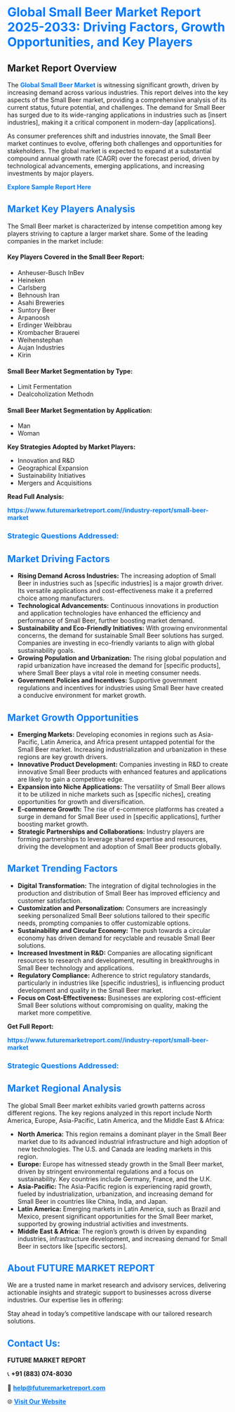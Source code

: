 <h1 style="color: #007BFF;">Global Small Beer Market Report 2025-2033: Driving Factors, Growth Opportunities, and Key Players</h1>

<section id="overview">
<h2>Market Report Overview</h2>
<p>The <a href="https://www.futuremarketreport.com//industry-report/small-beer-market" style="color: #007BFF; text-decoration: none;"><strong>Global Small Beer Market</strong></a> is witnessing significant growth, driven by increasing demand across various industries. This report delves into the key aspects of the Small Beer market, providing a comprehensive analysis of its current status, future potential, and challenges. The demand for Small Beer has surged due to its wide-ranging applications in industries such as [insert industries], making it a critical component in modern-day [applications].</p>
<p>As consumer preferences shift and industries innovate, the Small Beer market continues to evolve, offering both challenges and opportunities for stakeholders. The global market is expected to expand at a substantial compound annual growth rate (CAGR) over the forecast period, driven by technological advancements, emerging applications, and increasing investments by major players.</p>
</section>

<section id="overview">
<p><a href="https://www.futuremarketreport.com//request-sample/reportId=90731" style="color: #007BFF; text-decoration: none;"><strong>Explore Sample Report Here</strong></a></p>
</section>

<section id="key-players">
<h2 style="color: #007BFF;">Market Key Players Analysis</h2>
<p>The Small Beer market is characterized by intense competition among key players striving to capture a larger market share. Some of the leading companies in the market include:</p>
<h4>Key Players Covered in the Small Beer Report:</h4>
<ul><li>Anheuser-Busch InBev</li><li>Heineken</li><li>Carlsberg</li><li>Behnoush Iran</li><li>Asahi Breweries</li><li>Suntory Beer</li><li>Arpanoosh</li><li>Erdinger Weibbrau</li><li>Krombacher Brauerei</li><li>Weihenstephan</li><li>Aujan Industries</li><li>Kirin</li></ul>
<h4>Small Beer Market Segmentation by Type:</h4>
<ul><li>Limit Fermentation</li><li>Dealcoholization Methodn</li></ul>

<h4>Small Beer Market Segmentation by Application:</h4>
<ul><li>Man</li><li>Woman</li></ul>
<p><strong>Key Strategies Adopted by Market Players:</strong></p>
<ul>
<li>Innovation and R&D</li>
<li>Geographical Expansion</li>
<li>Sustainability Initiatives</li>
<li>Mergers and Acquisitions</li>
</ul>
</section>

<section>
<p><strong>Read Full Analysis: </strong></p><a href="https://www.futuremarketreport.com//industry-report/small-beer-market" style="color: #007BFF; text-decoration: none;"><strong>https://www.futuremarketreport.com//industry-report/small-beer-market</strong></a>
<h3 style="color: #007BFF;">Strategic Questions Addressed:</h3>
</section>

<section id="driving-factors">
<h2 style="color: #007BFF;">Market Driving Factors</h2>
<ul>
<li><strong>Rising Demand Across Industries:</strong> The increasing adoption of Small Beer in industries such as [specific industries] is a major growth driver. Its versatile applications and cost-effectiveness make it a preferred choice among manufacturers.</li>
<li><strong>Technological Advancements:</strong> Continuous innovations in production and application technologies have enhanced the efficiency and performance of Small Beer, further boosting market demand.</li>
<li><strong>Sustainability and Eco-Friendly Initiatives:</strong> With growing environmental concerns, the demand for sustainable Small Beer solutions has surged. Companies are investing in eco-friendly variants to align with global sustainability goals.</li>
<li><strong>Growing Population and Urbanization:</strong> The rising global population and rapid urbanization have increased the demand for [specific products], where Small Beer plays a vital role in meeting consumer needs.</li>
<li><strong>Government Policies and Incentives:</strong> Supportive government regulations and incentives for industries using Small Beer have created a conducive environment for market growth.</li>
</ul>
</section>

<section id="growth-opportunities">
<h2 style="color: #007BFF;">Market Growth Opportunities</h2>
<ul>
<li><strong>Emerging Markets:</strong> Developing economies in regions such as Asia-Pacific, Latin America, and Africa present untapped potential for the Small Beer market. Increasing industrialization and urbanization in these regions are key growth drivers.</li>
<li><strong>Innovative Product Development:</strong> Companies investing in R&D to create innovative Small Beer products with enhanced features and applications are likely to gain a competitive edge.</li>
<li><strong>Expansion into Niche Applications:</strong> The versatility of Small Beer allows it to be utilized in niche markets such as [specific niches], creating opportunities for growth and diversification.</li>
<li><strong>E-commerce Growth:</strong> The rise of e-commerce platforms has created a surge in demand for Small Beer used in [specific applications], further boosting market growth.</li>
<li><strong>Strategic Partnerships and Collaborations:</strong> Industry players are forming partnerships to leverage shared expertise and resources, driving the development and adoption of Small Beer products globally.</li>
</ul>
</section>

<section id="trending-factors">
<h2 style="color: #007BFF;">Market Trending Factors</h2>
<ul>
<li><strong>Digital Transformation:</strong> The integration of digital technologies in the production and distribution of Small Beer has improved efficiency and customer satisfaction.</li>
<li><strong>Customization and Personalization:</strong> Consumers are increasingly seeking personalized Small Beer solutions tailored to their specific needs, prompting companies to offer customizable options.</li>
<li><strong>Sustainability and Circular Economy:</strong> The push towards a circular economy has driven demand for recyclable and reusable Small Beer solutions.</li>
<li><strong>Increased Investment in R&D:</strong> Companies are allocating significant resources to research and development, resulting in breakthroughs in Small Beer technology and applications.</li>
<li><strong>Regulatory Compliance:</strong> Adherence to strict regulatory standards, particularly in industries like [specific industries], is influencing product development and quality in the Small Beer market.</li>
<li><strong>Focus on Cost-Effectiveness:</strong> Businesses are exploring cost-efficient Small Beer solutions without compromising on quality, making the market more competitive.</li>
</ul>
</section>

<section>
<p><strong>Get Full Report: </strong></p><a href="https://www.futuremarketreport.com//industry-report/small-beer-market" style="color: #007BFF; text-decoration: none;"><strong>https://www.futuremarketreport.com//industry-report/small-beer-market</strong></a>
<h3 style="color: #007BFF;">Strategic Questions Addressed:</h3>
</section>


<section id="regional-analysis">
<h2 style="color: #007BFF;">Market Regional Analysis</h2>
<p>The global Small Beer market exhibits varied growth patterns across different regions. The key regions analyzed in this report include North America, Europe, Asia-Pacific, Latin America, and the Middle East & Africa:</p>
<ul>
<li><strong>North America:</strong> This region remains a dominant player in the Small Beer market due to its advanced industrial infrastructure and high adoption of new technologies. The U.S. and Canada are leading markets in this region.</li>
<li><strong>Europe:</strong> Europe has witnessed steady growth in the Small Beer market, driven by stringent environmental regulations and a focus on sustainability. Key countries include Germany, France, and the U.K.</li>
<li><strong>Asia-Pacific:</strong> The Asia-Pacific region is experiencing rapid growth, fueled by industrialization, urbanization, and increasing demand for Small Beer in countries like China, India, and Japan.</li>
<li><strong>Latin America:</strong> Emerging markets in Latin America, such as Brazil and Mexico, present significant opportunities for the Small Beer market, supported by growing industrial activities and investments.</li>
<li><strong>Middle East & Africa:</strong> The region’s growth is driven by expanding industries, infrastructure development, and increasing demand for Small Beer in sectors like [specific sectors].</li>
</ul>
</section>

<footer>
<h2 style="color: #007BFF;">About FUTURE MARKET REPORT</h2>
<p>We are a trusted name in market research and advisory services, delivering actionable insights and strategic support to businesses across diverse industries. Our expertise lies in offering:</p>

<p>Stay ahead in today’s competitive landscape with our tailored research solutions.</p>

<h2 style="color: #007BFF;">Contact Us:</h2>
<p><strong>FUTURE MARKET REPORT</strong></p>
<p>📞 <strong>+91 (883) 074-8030</strong></p>
<p>📧 <strong><a href="mailto:help@futuremarketreport.com" style="color: #007BFF;">help@futuremarketreport.com</a></strong></p>
<p>🌐 <strong><a href="https://www.futuremarketreport.com/" style="color: #007BFF;">Visit Our Website</a></strong></p>
</footer>